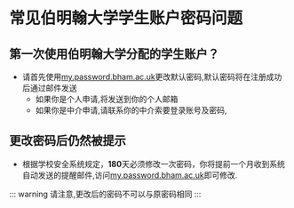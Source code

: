 # 常见伯明翰大学学生账户密码问题

## 第一次使用伯明翰大学分配的学生账户？

- 请首先使用[my.password.bham.ac.uk](https://my.password.bham.ac.uk/)更改默认密码,默认密码将在注册成功后通过邮件发送
    - 如果你是个人申请,将发送到你的个人邮箱
    - 如果你是中介申请,请联系你的中介索要登录账号及密码,

## 更改密码后仍然被提示

- 根据学校安全系统规定，**180**天必须修改一次密码，你将提前一个月收到系统自动发送的提醒邮件,访问[my.password.bham.ac.uk](https://my.password.bham.ac.uk/)即可修改.

::: warning
请注意,更改后的密码不可以与原密码相同
:::

